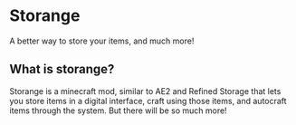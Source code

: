 # Storange
A better way to store your items, and much more!
## What is storange? 
Storange is a minecraft mod, similar to AE2 and Refined Storage that lets you store items in a digital interface, craft using those items, and autocraft items through the system. But there will be so much more! 
